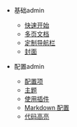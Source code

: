 * 基础admin
  * [快速开始](zh-cn/quickstart.md)
  * [多页文档](zh-cn/more-pages.md)
  * [定制导航栏](zh-cn/custom-navbar.md)
  * [封面](zh-cn/cover.md)

* 配置admin
  * [配置项](zh-cn/configuration.md)
  * [主题](zh-cn/themes.md)
  * [使用插件](zh-cn/plugins.md)
  * [Markdown 配置](zh-cn/markdown.md)
  * [代码高亮](zh-cn/language-highlight.md)